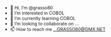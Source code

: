 - 👋 Hi, I’m @grasso80
- 👀 I’m interested in COBOL
- 🌱 I’m currently learning COBOL
- 💞️ I’m looking to collaborate on ...
- 📫 How to reach me ...GRASSO80@GMX.NET

<!---
grasso80/grasso80 is a ✨ special ✨ repository because its `README.md` (this file) appears on your GitHub profile.
You can click the Preview link to take a look at your changes.
--->
